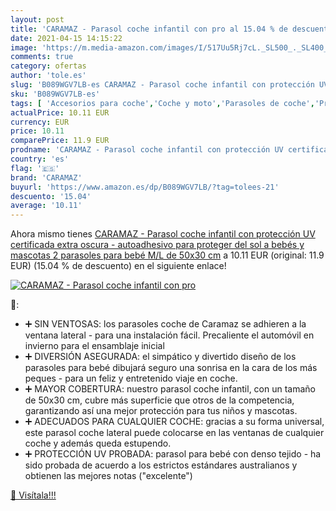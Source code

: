 ```yaml
---
layout: post
title: 'CARAMAZ - Parasol coche infantil con pro al 15.04 % de descuento'
date: 2021-04-15 14:15:22
image: 'https://m.media-amazon.com/images/I/517Uu5Rj7cL._SL500_._SL400_.jpg'
comments: true
category: ofertas
author: 'tole.es'
slug: 'B089WGV7LB-es CARAMAZ - Parasol coche infantil con protección UV...'
sku: 'B089WGV7LB-es'
tags: [ 'Accesorios para coche','Coche y moto','Parasoles de coche','Protector solar lateral para coche','bebé','bebés','caramaz', ]
actualPrice: 10.11 EUR
currency: EUR
price: 10.11
comparePrice: 11.9 EUR
prodname: 'CARAMAZ - Parasol coche infantil con protección UV certificada extra oscura - autoadhesivo  para proteger del sol a bebés y mascotas  2 parasoles para bebé M/L de 50x30 cm'
country: 'es'
flag: '🇪🇸'
brand: 'CARAMAZ'
buyurl: 'https://www.amazon.es/dp/B089WGV7LB/?tag=tolees-21'
descuento: '15.04'
average: '10.11'
---
```


Ahora mismo tienes [CARAMAZ - Parasol coche infantil con protección UV certificada extra oscura - autoadhesivo  para proteger del sol a bebés y mascotas  2 parasoles para bebé M/L de 50x30 cm](https://www.amazon.es/dp/B089WGV7LB/?tag=tolees-21) a 10.11 EUR (original: 11.9 EUR) (15.04 %  de descuento) en el siguiente enlace!

[![CARAMAZ - Parasol coche infantil con pro](https://m.media-amazon.com/images/I/517Uu5Rj7cL._SL500_._SL400_.jpg)](https://www.amazon.es/dp/B089WGV7LB/?tag=tolees-21)

🔎:

- ➕ SIN VENTOSAS: los parasoles coche de Caramaz se adhieren a la ventana lateral - para una instalación fácil. Precaliente el automóvil en invierno para el ensamblaje inicial
- ➕ DIVERSIÓN ASEGURADA: el simpático y divertido diseño de los parasoles para bebé dibujará seguro una sonrisa en la cara de los más peques - para un feliz y entretenido viaje en coche.
- ➕ MAYOR COBERTURA: nuestro parasol coche infantil, con un tamaño de 50x30 cm, cubre más superficie que otros de la competencia, garantizando así una mejor protección para tus niños y mascotas.
- ➕ ADECUADOS PARA CUALQUIER COCHE: gracias a su forma universal, este parasol coche lateral puede colocarse en las ventanas de cualquier coche y además queda estupendo.
- ➕ PROTECCIÓN UV PROBADA: parasol para bebé con denso tejido - ha sido probada de acuerdo a los estrictos estándares australianos y obtienen las mejores notas ("excelente")

[🛒 Visítala!!!](https://www.amazon.es/dp/B089WGV7LB/?tag=tolees-21)
